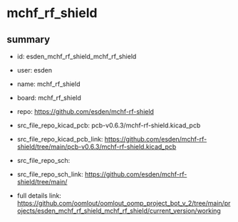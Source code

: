 # mchf_rf_shield
 
## summary 
* id: esden_mchf_rf_shield_mchf_rf_shield
* user: esden
* name: mchf_rf_shield
* board: mchf_rf_shield
* repo: https://github.com/esden/mchf-rf-shield
* src_file_repo_kicad_pcb: pcb-v0.6.3/mchf-rf-shield.kicad_pcb
* src_file_repo_kicad_pcb_link: https://github.com/esden/mchf-rf-shield/tree/main/pcb-v0.6.3/mchf-rf-shield.kicad_pcb


* src_file_repo_sch: 
* src_file_repo_sch_link: https://github.com/esden/mchf-rf-shield/tree/main/
* full details link: https://github.com/oomlout/oomlout_oomp_project_bot_v_2/tree/main/projects/esden_mchf_rf_shield_mchf_rf_shield/current_version/working  







